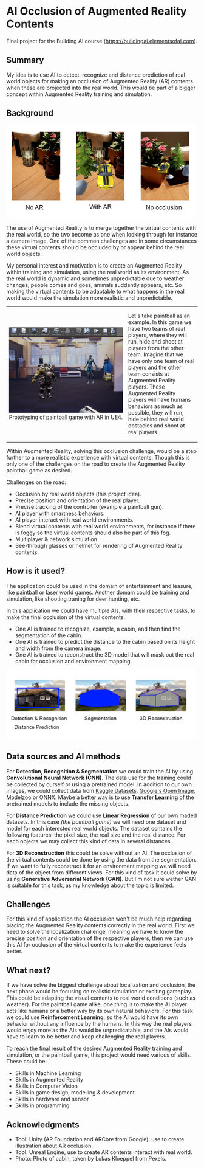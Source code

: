 <!--
# AI Occlusion of Augmented Reality Contents
# Education - Elements of AI (Building AI)
# Link:   https://buildingai.elementsofai.com/Conclusion/your-ai-idea
# Module: Conclusion - Your AI Idea
-->
# AI Occlusion of Augmented Reality Contents

Final project for the Building AI course (https://buildingai.elementsofai.com).


## Summary

My idea is to use AI to detect, recognize and distance prediction of real world objects for making an occlusion of Augmented Reality (AR) contents when these are projected into the real world. This would be part of a bigger concept within Augmented Reality training and simulation.


## Background

<img src="images/AR_Occlusion_Issue.png" width="500px">

The use of Augmented Reality is to merge together the virtual contents with the real world, so the two become as one when looking through for instance a camera image. One of the common challenges are in some circumstances these virtual contents should be occluded by or appear behind the real world objects.

My personal interest and motivation is to create an Augmented Reality within training and simulation, using the real world as its environment. As the real world is dynamic and sometimes unpredictable due to weather changes, people comes and goes, animals suddently appears, etc. So making the virtual contents to be adaptable to what happens in the real world would make the simulation more realistic and unpredictable.

<table style="border: 0px; text-align: top;">
<tr>
<td style="width: 300px;"><img src="images/AR_PaintBall_Concept.png"/>Prototyping of paintball game with AR in UE4.</td>
<td valign="top"><p>Let's take paintball as an example. In this game we have two teams of real players, where they will run, hide and shoot at players from the other team. Imagine that we have only one team of real players and the other team consists at Augmented Reality players. These Augmented Reality players will have humans behaviors as much as possible, they will run, hide behind real world obstacles and shoot at real players.</p>
</td>
</tr>
</table>

Within Augmented Reality, solving this occlusion challenge, would be a step further to a more realistic experience with virtual contents. Though this is only one of the challenges on the road to create the Augmented Reality paintball game as desired.

Challenges on the road:
* Occlusion by real world objects (this project idea).
* Precise position and orientation of the real player.
* Precise tracking of the controller (example a paintball gun).
* AI player with smartness behaviors.
* AI player interact with real world environments.
* Blend virtual contents with real world environments, for instance if there is foggy so the virtual contents should also be part of this fog.
* Multiplayer & network simulation.
* See-through glasses or helmet for rendering of Augmented Reality contents.


## How is it used?

The application could be used in the domain of entertainment and leasure, like paintball or laser world games. Another domain could be training and simulation, like shooting traning for deer hunting, etc.

In this application we could have multiple AIs, with their respective tasks, to make the final occlusion of the virtual contents.
* One AI is trained to recognize, example, a cabin, and then find the segmentation of the cabin.
* One AI is trained to predict the distance to the cabin based on its height and width from the camera image.
* One AI is trained to reconstruct the 3D model that will mask out the real cabin for occlusion and environment mapping.

<img src="images/AI_Tasks_Concept.png" width="500px">


## Data sources and AI methods
For **Detection, Recognition & Segmentation** we could train the AI by using **Convolutional Neural Network (CNN)**. The data use for the training could be collected by ourself or using a pretrained model. In addition to our own images, we could collect data from [Kaggle Datasets](https://www.kaggle.com/datasets), [Google's Open Image](https://storage.googleapis.com/openimages/web/index.html), [Modelzoo]( https://modelzoo.co) or [ONNX](https://github.com/onnx/models). Maybe a better way is to use **Transfer Learning** of the pretrained models to include the missing objects.

For **Distance Prediction** we could use **Linear Regression** of our own maded datasets. In this case *(the paintball game)* we will need one dataset and model for each interested real world objects. The dataset contains the following features: the pixel size, the real size and the real distance. For each objects we may collect this kind of data in several distances.

For **3D Reconstruction** this could be solve without an AI. The occlusion of the virtual contents could be done by using the data from the segmentation. If we want to fully reconstruct it for an environment mapping we will need data of the object from different views. For this kind of task it could solve by using **Generative Adversarial Network (GAN)**. But I'm not sure wether GAN is suitable for this task, as my knowledge about the topic is limited.


## Challenges

For this kind of application the AI occlusion won't be much help regarding placing the Augmented Reality contents correctly in the real world. First we need to solve the localization challenge, meaning we have to know the precise position and orientation of the respective players, then we can use this AI for occlusion of the virtual contents to make the experience feels better.


## What next?

If we have solve the biggest challenge about localization and occlusion, the next phase would be focusing on realistic simulation or exciting gameplay. This could be adapting the visual contents to real world conditions (such as weather). For the paintball game alike, one thing is to make the AI player acts like humans or a better way by its own natural behaviors. For this task we could use **Reinforcement Learning**, so the AI would have its own behavior without any influence by the humans. In this way the real players would enjoy more as the AIs would be unpredicatable, and the AIs would have to learn to be better and keep challenging the real players.

To reach the final result of the desired Augmented Reality training and simulation, or the paintball game, this project would need various of skills. These could be:
* Skills in Machine Learning
* Skills in Augmented Reality
* Skills in Computer Vision
* Skills in game design, modelling & development
* Skills in hardware and sensor
* Skills in programming


## Acknowledgments

* Tool: Unity (AR Foundation and ARCore from Google), use to create illustration about AR occlusion.
* Tool: Unreal Engine, use to create AR contents interact with real world.
* Photo: Photo of cabin, taken by Lukas Kloeppel from Pexels.
